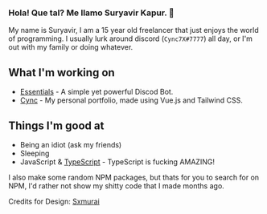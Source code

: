 ### Hola! Que tal? Me llamo Suryavir Kapur. 👋

<!--
**suryavirkapur/suryavirkapur** is a ✨ _special_ ✨ repository because its `README.md` (this file) appears on your GitHub profile.
Here are some ideas to get you started:
- 🔭 I’m currently working on ...
- 🌱 I’m currently learning ...
- 👯 I’m looking to collaborate on ...
- 🤔 I’m looking for help with ...
- 💬 Ask me about ...
- 📫 How to reach me: ...
- 😄 Pronouns: ...
- ⚡ Fun fact: ...
-->

My name is Suryavir, I am a 15 year old freelancer that just enjoys the world of programming. I usually lurk around discord (`Cync7X#7777`) all day, or I'm out with my family or doing whatever. 

## What I'm working on

- [Essentials](https://essentialsbot.com) - A simple yet powerful Discod Bot.
- [Cync](https://cync.pro) - My personal portfolio, made using Vue.js and Tailwind CSS. 

## Things I'm good at

- Being an idiot (ask my friends)
- Sleeping
- JavaScript & [TypeScript](https://github.com/microsoft/TypeScript) - TypeScript is fucking AMAZING!

I also make some random NPM packages, but thats for you to search for on NPM, I'd rather not show my shitty code that I made months ago.

Credits for Design: [Sxmurai](https://github.com/Sxmurai)

